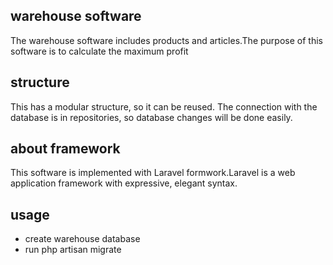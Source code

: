
## warehouse software

The warehouse software includes products and articles.The purpose of this software is to calculate the maximum profit


## structure
 This has a modular structure, so it can be reused.
 The connection with the database is in repositories, so database changes will be done easily.

## about framework
This software is implemented with Laravel formwork.Laravel is a web application framework with expressive, elegant syntax.

## usage
- create warehouse database 
- run php artisan migrate
